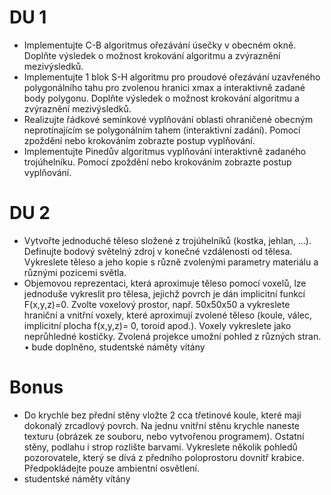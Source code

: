 # DU 1
* Implementujte C-B algoritmus ořezávání úsečky v obecném okně. Doplňte výsledek o
možnost krokování algoritmu a zvýraznění mezivýsledků.
* Implementujte 1 blok S-H algoritmu pro proudové ořezávání uzavřeného
polygonálního tahu pro zvolenou hranici xmax a interaktivně zadané body polygonu.
Doplňte výsledek o možnost krokování algoritmu a zvýraznění mezivýsledků.
* Realizujte řádkové semínkové vyplňování oblasti ohraničené obecným neprotínajícím
se polygonálním tahem (interaktivní zadání). Pomocí zpoždění nebo krokováním
zobrazte postup vyplňování.
* Implementujte Pinedův algoritmus vyplňování interaktivně zadaného trojúhelníku.
Pomocí zpoždění nebo krokováním zobrazte postup vyplňování.

# DU 2
* Vytvořte jednoduché těleso složené z trojúhelníků (kostka, jehlan, ...). Definujte
bodový světelný zdroj v konečné vzdálenosti od tělesa. Vykreslete těleso a jeho kopie
s různě zvolenými parametry materiálu a různými pozicemi světla.
* Objemovou reprezentaci, která aproximuje těleso pomocí voxelů, lze jednoduše
vykreslit pro tělesa, jejichž povrch je dán implicitní funkcí F(x,y,z)=0. Zvolte voxelový prostor, např.
50x50x50 a vykreslete hraniční a vnitřní voxely, které aproximují zvolené těleso
(koule, válec, implicitní plocha f(x,y,z)= 0, toroid apod.). Voxely vykreslete jako
neprůhledné kostičky. Zvolená projekce umožní pohled z různých stran. • bude doplněno, studentské náměty vítány


# Bonus
* Do krychle bez přední stěny vložte 2 cca třetinové koule, které mají dokonalý zrcadlový povrch. Na jednu vnitřní stěnu krychle naneste texturu (obrázek ze souboru, nebo vytvořenou programem). Ostatní stěny, podlahu i strop rozlište barvami. Vykreslete několik pohledů pozorovatele, který se dívá z předního poloprostoru dovnitř krabice. Předpokládejte pouze ambientní osvětlení.
* studentské náměty vítány